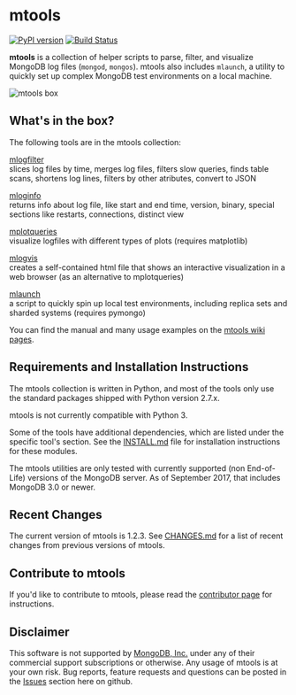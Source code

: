 # mtools

[![PyPI version](https://img.shields.io/pypi/v/mtools.svg)](https://pypi.python.org/pypi/mtools/)
[![Build Status](https://img.shields.io/travis/rueckstiess/mtools/master.svg)](https://travis-ci.org/rueckstiess/mtools)

**mtools** is a collection of helper scripts to parse, filter, and visualize MongoDB log files (`mongod`, `mongos`). mtools also includes `mlaunch`, a utility to quickly set up complex MongoDB test environments on a local machine.

![mtools box](./mtools.png)

What's in the box?
------------------

The following tools are in the mtools collection:

[mlogfilter](https://github.com/rueckstiess/mtools/wiki/mlogfilter) <br>
slices log files by time, merges log files, filters slow queries, finds table scans, shortens log lines, filters by other atributes, convert to JSON

[mloginfo](https://github.com/rueckstiess/mtools/wiki/mloginfo) <br>
returns info about log file, like start and end time, version, binary, special sections like restarts, connections, distinct view

[mplotqueries](https://github.com/rueckstiess/mtools/wiki/mplotqueries) <br>
visualize logfiles with different types of plots (requires matplotlib)

[mlogvis](https://github.com/rueckstiess/mtools/wiki/mlogvis) <br>
creates a self-contained html file that shows an interactive visualization in a web browser (as an alternative to mplotqueries)

[mlaunch](https://github.com/rueckstiess/mtools/wiki/mlaunch) <br>
a script to quickly spin up local test environments, including replica sets and sharded systems (requires pymongo)

You can find the manual and many usage examples on the [mtools wiki pages](https://github.com/rueckstiess/mtools/wiki).


Requirements and Installation Instructions
------------------------------------------

The mtools collection is written in Python, and most of the tools only
use the standard packages shipped with Python version 2.7.x.

mtools is not currently compatible with Python 3. 

Some of the tools have additional dependencies, which are listed under the
specific tool's section. See the [INSTALL.md](./INSTALL.md) file for installation
instructions for these modules.

The mtools utilities are only tested with currently supported (non End-of-Life) versions of the MongoDB server. As of September 2017, that includes MongoDB 3.0 or newer.


Recent Changes
--------------

The current version of mtools is 1.2.3. See [CHANGES.md](./CHANGES.md) for a list of recent changes from previous versions of mtools.


Contribute to mtools
--------------------
If you'd like to contribute to mtools, please read the [contributor page](https://github.com/rueckstiess/mtools/wiki/Development:-contributing-to-mtools) for instructions.


Disclaimer
----------

This software is not supported by [MongoDB, Inc.](https://www.mongodb.com) under any of their commercial support subscriptions or otherwise. Any usage of mtools is at your own risk.
Bug reports, feature requests and questions can be posted in the [Issues](https://github.com/rueckstiess/mtools/issues?state=open) section here on github.
